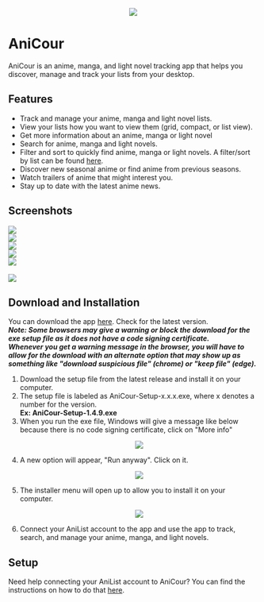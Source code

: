 <p align="center"><a href="#"><img src="https://raw.githubusercontent.com/restartq/anicour/main/images/banner/AniCourSmall.png" /></a></p>

# AniCour

AniCour is an anime, manga, and light novel tracking app that helps you discover, manage and track your lists from your desktop.

## Features

- Track and manage your anime, manga and light novel lists.
- View your lists how you want to view them (grid, compact, or list view).
- Get more information about an anime, manga or light novel
- Search for anime, manga and light novels.
- Filter and sort to quickly find anime, manga or light novels. A filter/sort by list can be found [here](https://github.com/ReStartQ/anicour/blob/main/help/FilterAndSortList.md).
- Discover new seasonal anime or find anime from previous seasons.
- Watch trailers of anime that might interest you.
- Stay up to date with the latest anime news.

## Screenshots

<img src="https://raw.githubusercontent.com/restartq/anicour/main/images/readme/AniCourGridView3.png" />
<br>
<img src="https://raw.githubusercontent.com/restartq/anicour/main/images/readme/AniCourSearch.png" />
<br>
<img src="https://raw.githubusercontent.com/restartq/anicour/main/images/readme/AniCourSeasons.png" />
<br>
<img src="https://raw.githubusercontent.com/restartq/anicour/main/images/readme/AniCourCompactAndList.png"  />
<br>
<img src="https://raw.githubusercontent.com/restartq/anicour/main/images/readme/AniCourAdvancedSideBySide.png" />
<br>
<br>
<img src="https://raw.githubusercontent.com/restartq/anicour/main/images/readme/AniCourNewsSideBySide.png" />

## Download and Installation

You can download the app [here](https://github.com/ReStartQ/AniCour/releases). Check for the latest version.
<br /> **_Note: Some browsers may give a warning or block the download for the exe setup file as it does not have a code signing certificate._**
<br /> **_Whenever you get a warning message in the browser, you will have to allow for the download with an alternate option that may show up as something like "download suspicious file" (chrome) or "keep file" (edge)._**

1. Download the setup file from the latest release and install it on your computer.
2. The setup file is labeled as AniCour-Setup-x.x.x.exe, where x denotes a number for the version.
   <br/> **Ex: AniCour-Setup-1.4.9.exe**
3. When you run the exe file, Windows will give a message like below because there is no code signing certificate, click on "More info" <p align="center"><a href="#"><img src="https://raw.githubusercontent.com/restartq/anicour/main/images/help/AniCourNoCodeSigningInitial.png" /></a></p>
4. A new option will appear, "Run anyway". Click on it. <p align="center"><a href="#"><img src="https://raw.githubusercontent.com/restartq/anicour/main/images/help/AniCourNoCodeSigning.png" /></a></p>
5. The installer menu will open up to allow you to install it on your computer. <p align="center"><a href="#"><img src="https://raw.githubusercontent.com/restartq/anicour/main/images/help/AniCourInstallationMenu2.png" /></a></p>
6. Connect your AniList account to the app and use the app to track, search, and manage your anime, manga, and light novels.

## Setup

Need help connecting your AniList account to AniCour? You can find the instructions on how to do that [here](https://github.com/ReStartQ/anicour/blob/main/help/Setup.md).
